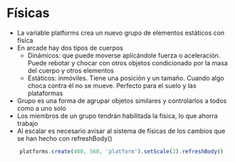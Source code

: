 # Físicas

- La variable platforms crea un nuevo grupo de elementos estáticos con física
- En arcade hay dos tipos de cuerpos
    - Dinámicos: que puede moverse aplicándole fuerza o aceleración. Puede rebotar y chocar con otros objetos condicionado por la masa del cuerpo y otros elementos
    - Estáticos: inmóviles. Tiene una posición y un tamaño. Cuando algo choca contra él no se mueve. Perfecto para el suelo y las plataformas
- Grupo es una forma de agrupar objetos similares y controlarlos a todos como a uno solo
- Los miembros de un grupo tendrán habilitada la física, lo que ahorra trabajo
- Al escalar es necesario avisar al sistema de físicas de los cambios que se han hecho con refreshBody()

~~~js
    platforms.create(400, 568, 'platform').setScale(2).refreshBody()
~~~


